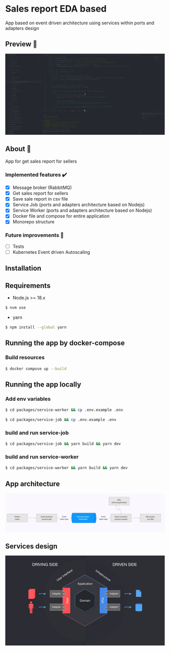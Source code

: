 # Sales report EDA based

App based on event driven architecture using services within ports and adapters design

## Preview 👀

![app-preview](./assets/app.gif)

## About 🔎

App for get sales report for sellers

### Implemented features :heavy_check_mark:

- [x] Message broker (RabbitMQ)
- [x] Get sales report for sellers
- [x] Save sale report in csv file
- [x] Service Job (ports and adapters architecture based on Nodejs)
- [x] Service Worker (ports and adapters architecture based on Nodejs)
- [x] Docker file and compose for entire application
- [x] Monorepo structure

### Future improvements 🔮

- [ ] Tests
- [ ] Kubernetes Event driven Autoscaling

## Installation

## Requirements

- Node.js >= 18.x

```bash
$ nvm use
```

- yarn

```bash
$ npm install --global yarn
```

## Running the app by docker-compose

### Build resources

```bash
$ docker compose up --build
```

## Running the app locally

### Add env variables

```bash
$ cd packages/service-worker && cp .env.example .env
```

```bash
$ cd packages/service-job && cp .env.example .env
```

### build and run service-job

```bash
$ cd packages/service-job && yarn build && yarn dev
```

### build and run service-worker

```bash
$ cd packages/service-worker && yarn build && yarn dev
```

## App architecture

![app-arch](./assets/EDA.png)

## Services design

![services-design](./assets/hex-arch.png)

